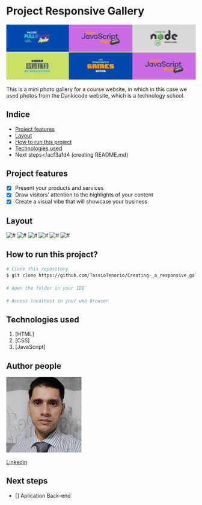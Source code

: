 
# Project Responsive Gallery

![gallery](logo_photo/gallery_photos.png)

This is a mini photo gallery for a course website, in which in this case we used photos from the Dankicode website, which is a technology school.

## Indice

- <a href="#-functionalities">Project features</a>
- <a href="#-Layout">Layout</a>
- <a href="#-run">How to run this project</a>
- <a href="#-technologies">Technologies used</a>
- <acf3a1d4 href="#-Next steps">Next steps</acf3a1d4 (creating README.md)

## Project features

- [x] Present your products and services
- [x] Draw visitors' attention to the highlights of your content
- [x] Create a visual vibe that will showcase your business

## Layout

![#](https://blog.dankicode.com/wp-content/uploads/2022/03/2.jpg)
![#](https://blog.dankicode.com/wp-content/uploads/2022/03/4.jpg)
![#](https://blog.dankicode.com/wp-content/uploads/2022/03/5.jpg)
![#](https://blog.dankicode.com/wp-content/uploads/2022/03/6.jpg)
![#](https://blog.dankicode.com/wp-content/uploads/2022/03/3.jpg)
![#](https://blog.dankicode.com/wp-content/uploads/2022/03/4.jpg)

## How to run this project?

```bash
# Clone this repository
$ git clone https://github.com/TassioTenorio/Creating-_a_responsive_galary_of_photos.git

# open the folder in your IDE

# Access localhost in your web Browser

```

## Technologies used

1. [HTML]
2. [CSS]
3. [JavaScript]

## Author people
<img style="width:200px" src="foto_perfil.jpeg" alt="Imagem do autor">

[Linkedin](www.linkedin.com/in/tassiotenorio)

## Next steps
- [] Aplication Back-end 
